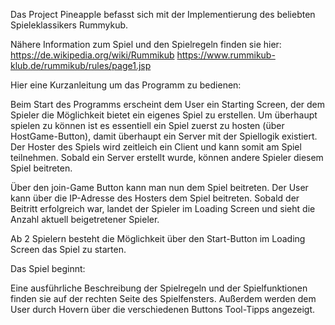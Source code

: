 Das Project Pineapple befasst sich mit der Implementierung des beliebten Spieleklassikers Rummykub.

Nähere Information zum Spiel und den Spielregeln finden sie hier:
https://de.wikipedia.org/wiki/Rummikub
https://www.rummikub-klub.de/rummikub/rules/page1.jsp


Hier eine Kurzanleitung um das Programm zu bedienen:

Beim Start des Programms erscheint dem User ein Starting Screen, der dem Spieler die Möglichkeit bietet ein eigenes Spiel zu erstellen.
Um überhaupt spielen zu können ist es essentiell ein Spiel zuerst zu hosten (über HostGame-Button), damit überhaupt ein Server mit der Spiellogik existiert.
Der Hoster des Spiels wird zeitleich ein Client und kann somit am Spiel teilnehmen.
Sobald ein Server erstellt wurde, können andere Spieler diesem Spiel beitreten.

Über den join-Game Button kann man nun dem Spiel beitreten.
Der User kann über die IP-Adresse des Hosters dem Spiel beitreten.
Sobald der Beitritt erfolgreich war, landet der Spieler im Loading Screen und sieht die Anzahl aktuell beigetretener Spieler.

Ab 2 Spielern besteht die Möglichkeit über den Start-Button im Loading Screen das Spiel zu starten.


Das Spiel beginnt:

Eine ausführliche Beschreibung der Spielregeln und der Spielfunktionen finden sie auf der rechten Seite des Spielfensters.
Außerdem werden dem User durch Hovern über die verschiedenen Buttons Tool-Tipps angezeigt.



